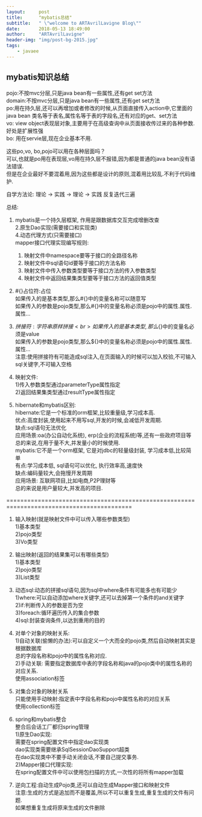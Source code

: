 ```yaml
---
layout:     post
title:      "mybatis总结"
subtitle:   " \"welcome to ARTAvrilLavigne Blog\""
date:       2018-05-13 18:49:00
author:     "ARTAvrilLavigne"
header-img: "img/post-bg-2015.jpg"
tags:
    - javaee
---
```

## mybatis知识总结<br>
pojo:不按mvc分层,只是java bean有一些属性,还有get set方法<br>
domain:不按mvc分层,只是java bean有一些属性,还有get set方法<br>
po:用在持久层,还可以再增加或者修改的时候,从页面直接传入action中,它里面的java bean 类名等于表名,属性名等于表的字段名,还有对应的get、set方法<br>
vo: view object表现层对象,主要用于在高级查询中从页面接收传过来的各种参数.好处是扩展性强<br>
bo: 用在servie层,现在企业基本不用.<br>

这些po,vo, bo,pojo可以用在各种层面吗？<br>
可以,也就是po用在表现层,vo用在持久层不报错,因为都是普通的java bean没有语法错误.<br>
但是在企业最好不要混着用,因为这些都是设计的原则,混着用比较乱.不利于代码维护.<br>

自学方法论: 理论 -> 实践 -> 理论 -> 实践  反复迭代三遍<br>

总结:<br>
1. mybatis是一个持久层框架, 作用是跟数据库交互完成增删改查<br>
2.原生Dao实现(需要接口和实现类)<br>
4.动态代理方式(只需要接口)<br>
	mapper接口代理实现编写规则:<br>
	1) 映射文件中namespace要等于接口的全路径名称<br>
	2) 映射文件中sql语句id要等于接口的方法名称<br>
	3) 映射文件中传入参数类型要等于接口方法的传入参数类型<br>
	4) 映射文件中返回结果集类型要等于接口方法的返回值类型<br>

5. #{}占位符:占位<br>
	如果传入的是基本类型,那么#{}中的变量名称可以随意写<br>
	如果传入的参数是pojo类型,那么#{}中的变量名称必须是pojo中的属性.属性.属性...<br>

6. ${}拼接符:字符串原样拼接<br>
	如果传入的是基本类型,那么${}中的变量名必须是value<br>
	如果传入的参数是pojo类型,那么${}中的变量名称必须是pojo中的属性.属性.属性...<br>
	注意:使用拼接符有可能造成sql注入,在页面输入的时候可以加入校验,不可输入sql关键字,不可输入空格<br>
7. 映射文件:<br>
	1)传入参数类型通过parameterType属性指定<br>
	2)返回结果集类型通过resultType属性指定<br>
8. hibernate和mybatis区别:<br>
	hibernate:它是一个标准的orm框架,比较重量级,学习成本高.<br>
		优点:高度封装,使用起来不用写sql,开发的时候,会减低开发周期.<br>
		缺点:sql语句无法优化<br>
		应用场景:oa(办公自动化系统), erp(企业的流程系统)等,还有一些政府项目等<br>
		     总的来说,在用于量不大,并发量小的时候使用.<br>
	mybatis:它不是一个orm框架, 它是对jdbc的轻量级封装, 学习成本低,比较简单<br>
		有点:学习成本低, sql语句可以优化, 执行效率高,速度快<br>
		缺点:编码量较大,会拖慢开发周期<br>
		应用场景: 互联网项目,比如电商,P2P理财等<br>
		     总的来说是用户量较大,并发高的项目.<br>  
		     
==========================================================================================<br>  

1. 输入映射(就是映射文件中可以传入哪些参数类型)<br>
	1)基本类型<br>
	2)pojo类型<br>
	3)Vo类型<br>
2. 输出映射(返回的结果集可以有哪些类型)<br>
	1)基本类型<br>
	2)pojo类型<br>
	3)List类型<br>
3. 动态sql:动态的拼接sql语句,因为sql中where条件有可能多也有可能少<br>
	1)where:可以自动添加where关键字,还可以去掉第一个条件的and关键字<br>
	2)if:判断传入的参数是否为空<br>
	3)foreach:循环遍历传入的集合参数<br>
	4)sql:封装查询条件,以达到重用的目的<br>

4. 对单个对象的映射关系:<br>
	1)自动关联(偷懒的办法):可以自定义一个大而全的pojo类,然后自动映射其实是根据数据库<br>
		总的字段名称和pojo中的属性名称对应.<br>
	2)手动关联: 需要指定数据库中表的字段名称和java的pojo类中的属性名称的对应关系.<br>
		使用association标签<br>
5. 对集合对象的映射关系<br>
	只能使用手动映射:指定表中字段名称和pojo中属性名称的对应关系<br>
		使用collection标签<br>
6. spring和mybatis整合<br>
	整合后会话工厂都归spring管理<br>
	1)原生Dao实现:<br>
		需要在spring配置文件中指定dao实现类<br>
		dao实现类需要继承SqlSessionDaoSupport超类<br>
		在dao实现类中不要手动关闭会话,不要自己提交事务.<br>
	2)Mapper接口代理实现:<br>
		在spring配置文件中可以使用包扫描的方式,一次性的将所有mapper加载<br>

7. 逆向工程:自动生成Pojo类,还可以自动生成Mapper接口和映射文件<br>
	注意:生成的方式是追加而不是覆盖,所以不可以重复生成,重复生成的文件有问题.<br>
		如果想重复生成将原来生成的文件删除<br>
	
